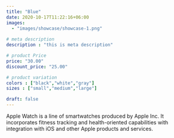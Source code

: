 ```yaml
---
title: "Blue"
date: 2020-10-17T11:22:16+06:00
images: 
  - "images/showcase/showcase-1.png"
 
# meta description
description : "this is meta description"

# product Price
price: "30.00"
discount_price: "25.00"

# product variation
colors : ["black","white","gray"]
sizes : ["small","medium","large"]

draft: false
---
```


Apple Watch is a line of smartwatches produced by Apple Inc. It incorporates fitness tracking and health-oriented capabilities with integration with iOS and other Apple products and services.
